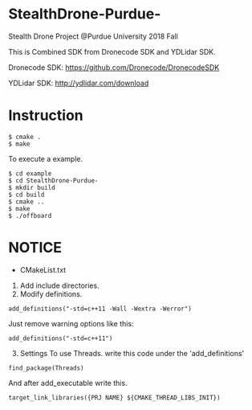# StealthDrone-Purdue-
Stealth Drone Project @Purdue University 2018 Fall 

This is Combined SDK from Dronecode SDK and YDLidar SDK.

Dronecode SDK:
https://github.com/Dronecode/DronecodeSDK

YDLidar SDK:
http://ydlidar.com/download

# Instruction
```
$ cmake .
$ make
```
To execute a example.
```
$ cd example
$ cd StealthDrone-Purdue-
$ mkdir build
$ cd build
$ cmake ..
$ make
$ ./offboard
```

# NOTICE
- CMakeList.txt
1. Add include directories.
2. Modify definitions.
```
add_definitions("-std=c++11 -Wall -Wextra -Werror")
```
Just remove warning options like this:
```
add_definitions("-std=c++11")
```
3. Settings To use Threads.
write this code under the 'add_definitions'
```
find_package(Threads)
```
And after add_executable write this.
```
target_link_libraries({PRJ NAME} ${CMAKE_THREAD_LIBS_INIT})
```
